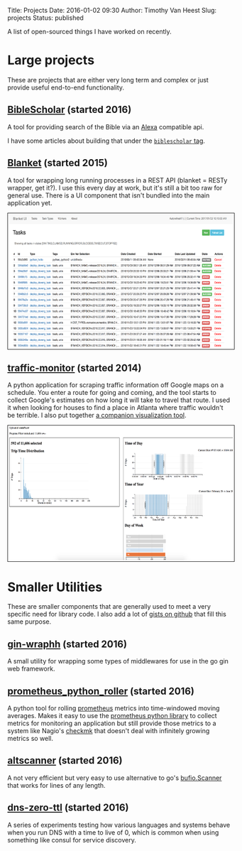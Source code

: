 Title: Projects
Date: 2016-01-02 09:30
Author: Timothy Van Heest
Slug: projects
Status: published

A list of open-sourced things I have worked on recently.

# Large projects

These are projects that are either very long term and complex or just provide useful end-to-end functionality.

## [BibleScholar](https://github.com/turtlemonvh/biblescholar) (started 2016)

A tool for providing search of the Bible via an [Alexa](https://developer.amazon.com/alexa) compatible api.

I have some articles about building that under the [`biblescholar` tag](/tag/biblescholar.html).

## [Blanket](https://github.com/turtlemonvh/blanket-api) (started 2015)

A tool for wrapping long running processes in a REST API (blanket = RESTy wrapper, get it?).  I use this every day at work, but it's still a bit too raw for general use.  There is a UI component that isn't bundled into the main application yet.

<img src="/images/blanket-ui-screenshot.png" alt="Blanket UI" style="height: 300px; display: block; margin: 0 auto; border: 1px solid; padding: 3px;"/>

## [traffic-monitor](https://github.com/turtlemonvh/traffic-monitor) (started 2014)

A python application for scraping traffic information off Google maps on a schedule. You enter a route for going and coming, and the tool starts to collect Google's estimates on how long it will take to travel that route.  I used it when looking for houses to find a place in Atlanta where traffic wouldn't be terrible.  I also put together [a companion visualization tool](http://turtlemonvh.github.io/traffic-monitor/).

<img src="/images/traffic-timer-plots.png" alt="Traffic Timer Plots" style="height: 300px; display: block; margin: 0 auto; border: 1px solid; padding: 3px;"/>

# Smaller Utilities

These are smaller components that are generally used to meet a very specific need for library code.  I also add a lot of [gists on github](https://gist.github.com/turtlemonvh) that fill this same purpose.

## [gin-wraphh](https://github.com/turtlemonvh/gin-wraphh) (started 2016)

A small utility for wrapping some types of middlewares for use in the go gin web framework.

## [prometheus_python_roller](https://github.com/turtlemonvh/prometheus_python_roller) (started 2016)

A python tool for rolling [prometheus](https://prometheus.io/) metrics into time-windowed moving averages.  Makes it easy to use the [prometheus python library](https://github.com/prometheus/client_python) to collect metrics for monitoring an application but still provide those metrics to a system like Nagio's [checkmk](http://mathias-kettner.com/check_mk.html) that doesn't deal with infinitely growing metrics so well.

## [altscanner](https://github.com/turtlemonvh/altscanner) (started 2016)

A not very efficient but very easy to use alternative to go's [bufio.Scanner](https://golang.org/pkg/bufio/#Scanner) that works for lines of any length.

## [dns-zero-ttl](https://github.com/turtlemonvh/dns-zero-ttl) (started 2016)

A series of experiments testing how various languages and systems behave when you run DNS with a time to live of 0, which is common when using something like consul for service discovery.
